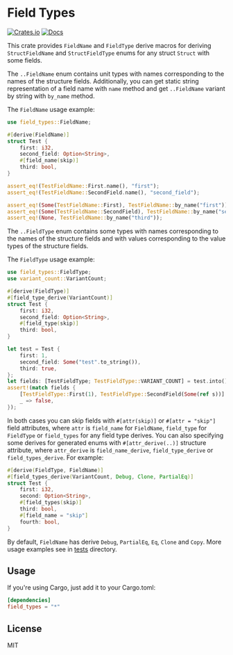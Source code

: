 # Field Types

[![Crates.io](https://img.shields.io/crates/v/field_types.svg)](https://crates.io/crates/field_types)
[![Docs](https://docs.rs/field_types/badge.svg)](https://docs.rs/field_types)

This crate provides `FieldName` and `FieldType` derive macros for deriving `StructFieldName` and `StructFieldType` enums for any struct `Struct` with some fields.

The `..FieldName` enum contains unit types with names corresponding to the names of the structure fields.
Additionally, you can get static string representation of a field name with `name` method and get `..FieldName` variant by string with `by_name` method.

The `FieldName` usage example:

```rust
use field_types::FieldName;

#[derive(FieldName)]
struct Test {
    first: i32,
    second_field: Option<String>,
    #[field_name(skip)]
    third: bool,
}

assert_eq!(TestFieldName::First.name(), "first");
assert_eq!(TestFieldName::SecondField.name(), "second_field");

assert_eq!(Some(TestFieldName::First), TestFieldName::by_name("first"));
assert_eq!(Some(TestFieldName::SecondField), TestFieldName::by_name("second_field"));
assert_eq!(None, TestFieldName::by_name("third"));
```

The `..FieldType` enum contains some types with names corresponding to the names of the structure fields and
with values corresponding to the value types of the structure fields.

The `FieldType` usage example:

```rust
use field_types::FieldType;
use variant_count::VariantCount;

#[derive(FieldType)]
#[field_type_derive(VariantCount)]
struct Test {
    first: i32,
    second_field: Option<String>,
    #[field_type(skip)]
    third: bool,
}

let test = Test {
    first: 1,
    second_field: Some("test".to_string()),
    third: true,
};
let fields: [TestFieldType; TestFieldType::VARIANT_COUNT] = test.into();
assert!(match fields {
    [TestFieldType::First(1), TestFieldType::SecondField(Some(ref s))] if s == "test" => true,
    _ => false,
});
```

In both cases you can skip fields with `#[attr(skip)]` or `#[attr = "skip"]` field attributes, where `attr` is `field_name` for `FieldName`, `field_type` for `FieldType` or `field_types` for any field type derives.
You can also specifying some derives for generated enums with `#[attr_derive(..)]` structure attribute, where `attr_derive` is `field_name_derive`, `field_type_derive` or `field_types_derive`. For example:

```rust
#[derive(FieldType, FieldName)]
#[field_types_derive(VariantCount, Debug, Clone, PartialEq)]
struct Test {
    first: i32,
    second: Option<String>,
    #[field_types(skip)]
    third: bool,
    #[field_name = "skip"]
    fourth: bool,
}
```

By default, `FieldName` has derive `Debug`, `PartialEq`, `Eq`, `Clone` and `Copy`. More usage examples see in [tests](tests) directory.

## Usage

If you're using Cargo, just add it to your Cargo.toml:

```toml
[dependencies]
field_types = "*"
```

## License

MIT